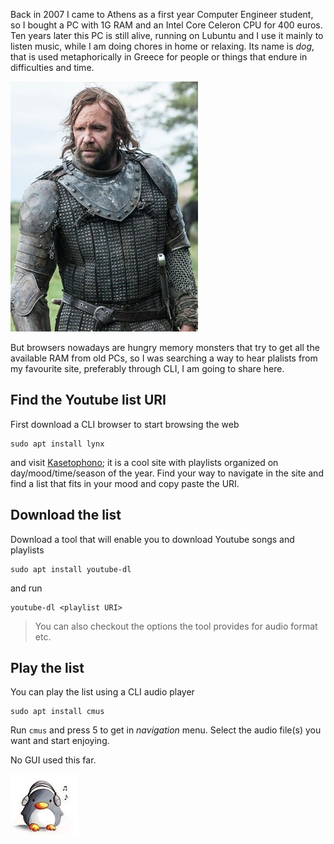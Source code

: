 Back in 2007 I came to Athens as a first year Computer Engineer student, so I bought a PC with 1G RAM and an Intel Core Celeron CPU for 400 euros. Ten years later this PC is still alive, running on Lubuntu and I use it mainly to listen music, while I am doing chores in home or relaxing. Its name is *dog*, that is used metaphorically in Greece for people or things that endure in difficulties and time.

![GOT - the Hound](../img/hound.jpg)

But browsers nowadays are hungry memory monsters that try to get all the available RAM from old PCs, so I was searching a way to hear plalists from my favourite site, preferably through CLI, I am going to share here.

## Find the Youtube list URI

First download a CLI browser to start browsing the web

    sudo apt install lynx

and visit [Kasetophono](http://www.kasetophono.com); it is a cool site with playlists organized on day/mood/time/season of the year. Find your way to navigate in the site and find a list that fits in your mood and copy paste the URI.

## Download the list

Download a tool that will enable you to download Youtube songs and playlists

    sudo apt install youtube-dl

and run

    youtube-dl <playlist URI>

> You can also checkout the options the tool provides for audio format etc.

## Play the list

You can play the list using a CLI audio player

    sudo apt install cmus

Run `cmus` and press 5 to get in *navigation* menu. Select the audio file(s) you want and start enjoying.

No GUI used this far.

![cool Tux](../img/penguin-headphones.jpg)
